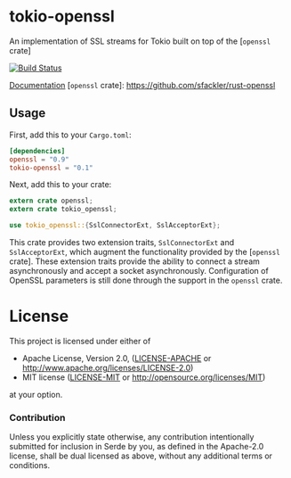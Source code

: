 # tokio-openssl

An implementation of SSL streams for Tokio built on top of the [`openssl` crate]

[![Build Status](https://travis-ci.org/alexcrichton//tokio-openssl.svg?branch=master)](https://travis-ci.org/alexcrichton/tokio-openssl)

[Documentation](https://docs.rs/tokio-openssl)
[`openssl` crate]: https://github.com/sfackler/rust-openssl

## Usage

First, add this to your `Cargo.toml`:

```toml
[dependencies]
openssl = "0.9"
tokio-openssl = "0.1"
```

Next, add this to your crate:

```rust
extern crate openssl;
extern crate tokio_openssl;

use tokio_openssl::{SslConnectorExt, SslAcceptorExt};
```

This crate provides two extension traits, `SslConnectorExt` and
`SslAcceptorExt`, which augment the functionality provided by the [`openssl`
crate]. These extension traits provide the ability to connect a stream
asynchronously and accept a socket asynchronously. Configuration of OpenSSL
parameters is still done through the support in the `openssl` crate.


# License

This project is licensed under either of

 * Apache License, Version 2.0, ([LICENSE-APACHE](LICENSE-APACHE) or
   http://www.apache.org/licenses/LICENSE-2.0)
 * MIT license ([LICENSE-MIT](LICENSE-MIT) or
   http://opensource.org/licenses/MIT)

at your option.

### Contribution

Unless you explicitly state otherwise, any contribution intentionally submitted
for inclusion in Serde by you, as defined in the Apache-2.0 license, shall be
dual licensed as above, without any additional terms or conditions.
